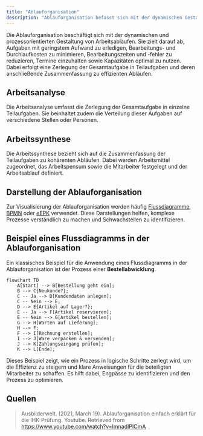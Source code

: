 ```yaml
---
title: "Ablauforganisation"
description: "Ablauforganisation befasst sich mit der dynamischen Gestaltung von Arbeitsabläufen. Die Darstellung erfolgt oft mittels Flussdiagrammen, um Prozesse zu visualisieren und zu optimieren. Sie umfasst Arbeitsanalyse zur Zerlegung von Aufgaben und Arbeitssynthese zur Zusammenfassung von Abläufen."
---
```


Die Ablauforganisation beschäftigt sich mit der dynamischen und prozessorientierten Gestaltung von Arbeitsabläufen. Sie zielt darauf ab, Aufgaben mit geringstem Aufwand zu erledigen, Bearbeitungs- und Durchlaufkosten zu minimieren, Bearbeitungszeiten und -fehler zu reduzieren, Termine einzuhalten sowie Kapazitäten optimal zu nutzen. Dabei erfolgt eine Zerlegung der Gesamtaufgabe in Teilaufgaben und deren anschließende Zusammenfassung zu effizienten Abläufen.

## Arbeitsanalyse
Die Arbeitsanalyse umfasst die Zerlegung der Gesamtaufgabe in einzelne Teilaufgaben. Sie beinhaltet zudem die Verteilung dieser Aufgaben auf verschiedene Stellen oder Personen.

## Arbeitssynthese
Die Arbeitssynthese bezieht sich auf die Zusammenfassung der Teilaufgaben zu kohärenten Abläufen. Dabei werden Arbeitsmittel zugeordnet, das Arbeitspensum sowie die Mitarbeiter festgelegt und der Arbeitsablauf definiert.

## Darstellung der Ablauforganisation
Zur Visualisierung der Ablauforganisation werden häufig [Flussdiagramme](/open-fidup/lerninhalte/flussdiagramm), [BPMN](/open-fidup/lerninhalte/bpmn) oder [eEPK](/open-fidup/lerninhalte/eepk) verwendet. Diese Darstellungen helfen, komplexe Prozesse verständlich zu machen und Schwachstellen zu identifizieren.

## Beispiel eines Flussdiagramms in der Ablauforganisation

Ein klassisches Beispiel für die Anwendung eines Flussdiagramms in der Ablauforganisation ist der Prozess einer **Bestellabwicklung**.

```mermaid
flowchart TD
    A[Start] --> B[Bestellung geht ein];
    B --> C{Neukunde?};
    C -- Ja --> D[Kundendaten anlegen];
    C -- Nein --> E;
    D --> E{Artikel auf Lager?};
    E -- Ja --> F[Artikel reservieren];
    E -- Nein --> G[Artikel bestellen];
    G --> H[Warten auf Lieferung];
    H --> F;
    F --> I[Rechnung erstellen];
    I --> J[Ware verpacken & versenden];
    J --> K[Zahlungseingang prüfen];
    K --> L[Ende];
```

Dieses Beispiel zeigt, wie ein Prozess in logische Schritte zerlegt wird, um die Effizienz zu steigern und klare Anweisungen für die beteiligten Mitarbeiter zu schaffen. Es hilft dabei, Engpässe zu identifizieren und den Prozess zu optimieren.

## Quellen

> Ausbilderwelt. (2021, March 19). Ablauforganisation einfach erklärt für die IHK-Prüfung. Youtube. Retrieved from https://www.youtube.com/watch?v=ImnadIPICmA
